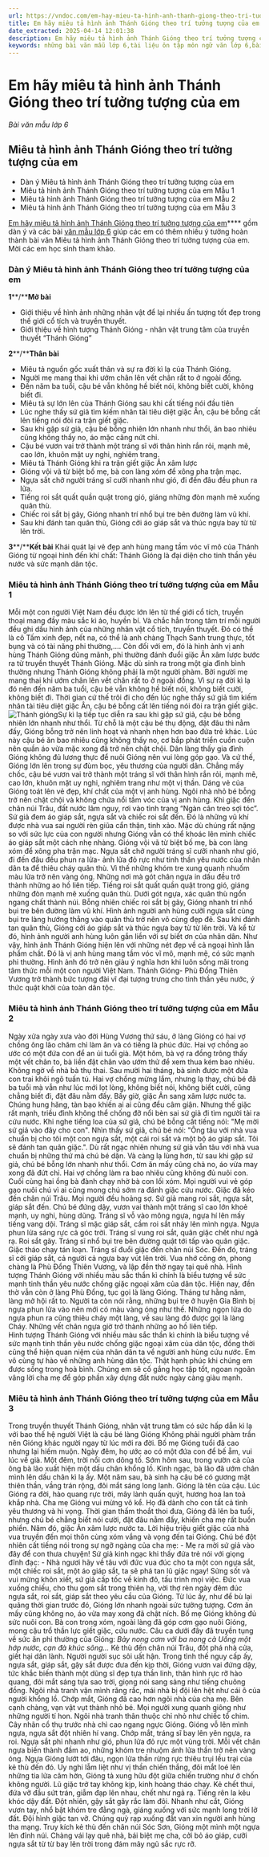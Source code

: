 ```yaml
---
url: https://vndoc.com/em-hay-mieu-ta-hinh-anh-thanh-giong-theo-tri-tuong-tuong-cua-em-178200
title: Em hãy miêu tả hình ảnh Thánh Gióng theo trí tưởng tượng của em - Bài văn mẫu lớp 6 - VnDoc.com
date_extracted: 2025-04-14 12:01:38
description: Em hãy miêu tả hình ảnh Thánh Gióng theo trí tưởng tượng của em được VnDoc sưu tầm và giới thiệu tới các em học sinh cùng quý phụ huynh tham khảo chuẩn bị tốt cho bài kiểm tra sắp tới.
keywords: những bài văn mẫu lớp 6,tài liệu ôn tập môn ngữ văn lớp 6,bài văn mẫu lớp 6,dàn ý văn mẫu,Em hãy miêu tả hình ảnh Thánh Gióng theo trí tưởng tượng của em,văn mẫu Em hãy miêu tả hình ảnh Thánh Gióng theo trí tưởng tượng của em,tả thánh gióng theo trí tưởng tượng của em,tưởng tượng về nhân vật thánh gióng ngắn gọn,tưởng tượng về nhân vật thánh gióng,ngoại hình của thánh gióng,tả thánh gióng
---
```


# Em hãy miêu tả hình ảnh Thánh Gióng theo trí tưởng tượng của em
 _Bài văn mẫu lớp 6_
## Miêu tả hình ảnh Thánh Gióng theo trí tưởng tượng của em
  * Dàn ý Miêu tả hình ảnh Thánh Gióng theo trí tưởng tượng của em
  * Miêu tả hình ảnh Thánh Gióng theo trí tưởng tượng của em Mẫu 1
  * Miêu tả hình ảnh Thánh Gióng theo trí tưởng tượng của em Mẫu 2
  * Miêu tả hình ảnh Thánh Gióng theo trí tưởng tượng của em Mẫu 3

[Em hãy miêu tả hình ảnh Thánh Gióng theo trí tưởng tượng của em](<https://vndoc.com/em-hay-mieu-ta-hinh-anh-thanh-giong-theo-tri-tuong-tuong-cua-em-178200>)**** gồm dàn ý và các bài [văn mẫu lớp 6](<https://vndoc.com/van-mau-lop6>) giúp các em có thêm nhiều ý tưởng hoàn thành bài văn Miêu tả hình ảnh Thánh Gióng theo trí tưởng tượng của em. Mời các em học sinh tham khảo.
### **Dàn ý** Miêu tả hình ảnh Thánh Gióng theo trí tưởng tượng của em
**1****/****Mở bài**
  * Giới thiệu về hình ảnh những nhân vật để lại nhiều ấn tượng tốt đẹp trong thế giới cổ tích và truyền thuyết.
  * Giới thiệu về hình tượng Thánh Gióng - nhân vật trung tâm của truyền thuyết “Thánh Gióng”

**2****/****Thân bài**
  * Miêu tả nguồn gốc xuất thân và sự ra đời kì lạ của Thánh Gióng.
  * Người mẹ mang thai khi ướm chân lên vết chân rất to ở ngoài đồng.
  * Đến năm ba tuổi, cậu bé vẫn không hề biết nói, không biết cười, không biết đi.
  * Miêu tả sự lớn lên của Thánh Gióng sau khi cất tiếng nói đầu tiên
  * Lúc nghe thấy sứ giả tìm kiếm nhân tài tiêu diệt giặc Ân, cậu bé bỗng cất lên tiếng nói đòi ra trận giết giặc.
  * Sau khi gặp sứ giả, cậu bé bỗng nhiên lớn nhanh như thổi, ăn bao nhiêu cũng không thấy no, áo mặc căng nứt chỉ.
  * Cậu bé vươn vai trở thành một tráng sĩ với thân hình rắn rỏi, mạnh mẽ, cao lớn, khuôn mặt uy nghi, nghiêm trang.
  * Miêu tả Thánh Gióng khi ra trận giết giặc Ân xâm lược
  * Gióng vội vã từ biệt bố mẹ, bà con làng xóm để xông pha trận mạc.
  * Ngựa sắt chở người tráng sĩ cưỡi nhanh như gió, đi đến đâu đều phun ra lửa.
  * Tiếng roi sắt quất quần quật trong gió, giáng những đòn mạnh mẽ xuống quân thù.
  * Chiếc roi sắt bị gãy, Gióng nhanh trí nhổ bụi tre bên đường làm vũ khí.
  * Sau khi đánh tan quân thù, Gióng cởi áo giáp sắt và thúc ngựa bay từ từ lên trời.

**3****/****Kết bài**
Khái quát lại vẻ đẹp anh hùng mang tầm vóc vĩ mô của Thánh Gióng từ ngoại hình đến khí chất: Thánh Gióng là đại diện cho tinh thần yêu nước và sức mạnh dân tộc.
### Miêu tả hình ảnh Thánh Gióng theo trí tưởng tượng của em Mẫu 1
Mỗi một con người Việt Nam đều được lớn lên từ thế giới cổ tích, truyền thoại mang đầy màu sắc kì ảo, huyền bí. Và chắc hẳn trong tâm trí mỗi người đều ghi dấu hình ảnh của những nhân vật cổ tích, truyền thuyết. Đó có thể là cô Tấm xinh đẹp, nết na, có thể là anh chàng Thạch Sanh trung thực, tốt bụng và có tài năng phi thường,…. Còn đối với em, đó là hình ảnh vị anh hùng Thánh Gióng dũng mãnh, phi thường đánh đuổi giặc Ân xâm lược bước ra từ truyền thuyết Thánh Gióng.
Mặc dù sinh ra trong một gia đình bình thường nhưng Thánh Gióng không phải là một người phàm. Bởi người mẹ mang thai khi ướm chân lên vết chân rất to ở ngoài đồng. Vì sự ra đời kì lạ đó nên đến năm ba tuổi, cậu bé vẫn không hề biết nói, không biết cười, không biết đi. Thời gian cứ thế trôi đi cho đến lúc nghe thấy sứ giả tìm kiếm nhân tài tiêu diệt giặc Ân, cậu bé bỗng cất lên tiếng nói đòi ra trận giết giặc.
![Thánh gióng](https://i.vdoc.vn/data/image/2019/07/24/thanh-giong.jpg)Sự kì lạ tiếp tục diễn ra sau khi gặp sứ giả, cậu bé bỗng nhiên lớn nhanh như thổi. Từ chỗ là một cậu bé thụ động, đặt đâu thì nằm đấy, Gióng bỗng trở nên linh hoạt và nhanh nhẹn hơn bao đứa trẻ khác. Lúc này cậu bé ăn bao nhiêu cũng không thấy no, cơ bắp phát triển cuồn cuộn nên quần áo vừa mặc xong đã trở nên chật chội. Dân làng thấy gia đình Gióng không đủ lương thực để nuôi Gióng nên vui lòng góp gạo. Và cứ thế, Gióng lớn lên trong sự đùm bọc, yêu thương của người dân. Chẳng mấy chốc, cậu bé vươn vai trở thành một tráng sĩ với thân hình rắn rỏi, mạnh mẽ, cao lớn, khuôn mặt uy nghi, nghiêm trang như một vị thần. Dáng vẻ của Gióng toát lên vẻ đẹp, khí chất của một vị anh hùng. Ngôi nhà nhỏ bé bỗng trở nên chật chội và không chứa nổi tầm vóc của vị anh hùng.
Khi giặc đến chân núi Trâu, đất nước lâm nguy, rơi vào tình trạng “Ngàn cân treo sợi tóc”. Sứ giả đem áo giáp sắt, ngựa sắt và chiếc roi sắt đến. Đó là những vũ khí được nhà vua sai người rèn giũa cẩn thận, tinh xảo. Mặc dù chúng rất nặng so với sức lực của con người nhưng Gióng vẫn có thể khoác lên mình chiếc áo giáp sắt một cách nhẹ nhàng. Gióng vội vã từ biệt bố mẹ, bà con làng xóm để xông pha trận mạc. Ngựa sắt chở người tráng sĩ cưỡi nhanh như gió, đi đến đâu đều phun ra lửa- ảnh lửa đỏ rực như tinh thần yêu nước của nhân dân ta để thiêu cháy quân thù. Vì thế những khóm tre xung quanh nhuốm màu lửa trở nên vàng óng. Những nơi mà gót chân ngựa in dấu đều trở thành những ao hồ liên tiếp. Tiếng roi sắt quất quần quật trong gió, giáng những đòn mạnh mẽ xuống quân thù. Dưới gót ngựa, xác quân thù ngổn ngang chất thành núi. Bỗng nhiên chiếc roi sắt bị gãy, Gióng nhanh trí nhổ bụi tre bên đường làm vũ khí. Hình ảnh người anh hùng cưỡi ngựa sắt cùng bụi tre làng hướng thẳng vào quân thù trở nên vô cùng đẹp đẽ. Sau khi đánh tan quân thù, Gióng cởi áo giáp sắt và thúc ngựa bay từ từ lên trời. Và kể từ đó, hình ảnh người anh hùng luôn gắn liền với sự biết ơn của nhân dân.
Như vậy, hình ảnh Thánh Gióng hiện lên với những nét đẹp về cả ngoại hình lẫn phẩm chất. Đó là vị anh hùng mang tầm vóc vĩ mô, mạnh mẽ, có sức mạnh phi thường. Hình ảnh đó trở nên giàu ý nghĩa hơn khi luôn sống mãi trong tâm thức mỗi một con người Việt Nam. Thánh Gióng- Phù Đổng Thiên Vương trở thành bức tượng đài vĩ đại tượng trưng cho tinh thần yêu nước, ý thức quật khởi của toàn dân tộc.
### Miêu tả hình ảnh Thánh Gióng theo trí tưởng tượng của em Mẫu 2
Ngày xửa ngày xưa vào đời Hùng Vương thứ sáu, ở làng Gióng có hai vợ chồng ông lão chăm chỉ làm ăn và có tiếng là phúc đức. Hai vợ chồng ao ước có một đứa con để an ủi tuổi già. Một hôm, bà vợ ra đồng trông thấy một vết chân to, bà liền đật chân vào ướm thử để xem thua kém bao nhiêu. Không ngờ về nhà bà thụ thai. Sau mười hai tháng, bà sinh được một đứa con trai khôi ngô tuấn tú. Hai vợ chồng mừng lắm, nhưng lạ thay, chú bé đã ba tuổi mà vẫn như lúc mới lọt lòng, không biết nói, không biết cười, cũng chẳng biết đi, đặt đâu nằm đấy.
Bấy giờ, giặc Ân sang xâm lược nước ta. Chúng hung hăng, tàn bạo khiến ai ai cũng đểu câm giận. Nhưng thế giặc rất mạnh, triều đình không thể chống đỡ nổi bèn sai sứ giả đi tìm người tài ra cứu nước. Khi nghe tiếng loa của sứ giả, chú bé bỗng cất tiếng nói: "Mẹ mời sứ giả vào đây cho con". Nhìn thấy sứ giả, chú bé nói: "Ông tâu với nhà vua chuẩn bị cho tôi một con ngựa sắt, một cái roi sắt và một bộ áo giáp sắt. Tôi sẽ đánh tan quân giặc.". Dù rất ngạc nhiên nhưng sứ giả vẫn tâu với nhà vua chuẩn bị những thứ mà chú bé dặn. Và càng lạ lùng hơn, từ sau khi gặp sứ giả, chú bé bỗng lớn nhanh như thổi. Cơm ăn mấy cũng chả no, áo vừa may xong đã đứt chỉ. Hai vợ chồng làm ra bao nhiêu cũng không đủ nuôi con. Cuối cùng hai ồng bà đành chạy nhờ bà con lối xóm. Mọi người vui vẻ góp gạo nuôi chú vì ai cũng mong chú sớm ra đánh giặc cứu nước.
Giặc đã kéo đến chân núi Trâu. Mọi người đều hoảng sợ. Sứ giả mang roi sắt, ngựa sắt, giáp sắt đến. Chú bé đứng dậy, vươn vai thành một tráng sĩ cao lớn khoẻ mạnh, uy nghi, hùng dũng. Tráng sĩ vỗ vào mông ngựa, ngựa hí lên mấy tiếng vang dội. Tráng sĩ mặc giáp sắt, cầm roi sắt nhảy lên mình ngựa. Ngựa phun lửa sáng rực cả góc trời. Tráng sĩ vung roi sắt, quân giặc chết như ngả rạ. Roi sắt gãy. Tráng sĩ nhổ bụi tre bên đường quật tới tấp vào quân giặc. Giặc tháo chạy tán loạn. Tráng sĩ đuổi giặc đến chân núi Sóc. Đến đó, tráng sĩ cởi giáp sắt, cả người cả ngựa bay vút lên trời. Vua nhớ công ơn, phong chàng là Phù Đổng Thiên Vương, và lập đền thờ ngay tại quê nhà.
Hình tượng Thánh Gióng với nhiều màu sắc thần kì chính là biểu tượng về sức mạnh tinh thần yêu nước chống giặc ngoại xâm của dân tộc.
Hiện nay, đền thờ vẫn còn ở làng Phù Đổng, tục gọi là làng Gióng. Tháng tư hằng năm, làng mở hội rất to. Người ta còn nói rằng, những bụi tre ở huyện Gia Bình bị ngựa phun lửa vào nên mới có màu vàng óng như thế. Những ngọn lửa do ngựa phun ra cũng thiêu cháy một làng, về sau làng đó được gọi là làng Cháy. Những vết chân ngựa giờ trở thành những ao hồ liên tiếp.  
Hình tượng Thánh Gióng với nhiều màu sắc thần kì chính là biểu tượng về sức mạnh tinh thần yêu nước chống giặc ngoại xâm của dân tộc, đồng thời cũng thể hiện quan niệm của nhân dân ta về người anh hùng cứu nước. Em vô cùng tự hào về những anh hùng dân tộc. Thật hạnh phúc khi chúng em được sống trong hoà bình. Chúng em sẽ cố gắng học tập tốt, ngoan ngoãn vâng lời cha mẹ để góp phần xây dựng đất nước ngày càng giàu mạnh.
### Miêu tả hình ảnh Thánh Gióng theo trí tưởng tượng của em Mẫu 3
Trong truyền thuyết Thánh Gióng, nhân vật trung tâm có sức hấp dẫn kì lạ với bao thế hệ người Việt là cậu bé làng Gióng
Không phải người phàm trần nên Gióng khác người ngay từ lúc mới ra đời. Bố mẹ Gióng tuổi đã cao nhưng lại hiếm muộn. Ngày đêm, họ ước ao có một đứa con để bế ẵm, vui lúc về già. Một đêm, trời nổi cơn dông tố. Sớm hôm sau, trong vườn cà của ông bà lão xuất hiện một dấu chân khổng lồ.
Kinh ngạc, bà lão đã ướm chân mình lên dấu chân kì lạ ấy. Một năm sau, bà sinh hạ cậu bé có gương mặt thiên thần, vầng trán rộng, đôi mắt sáng long lanh. Gióng là tên của cậu. Lúc Gióng ra đời, hào quang rực trời, mây lành quấn quýt, hương hoa lan toả khắp nhà. Cha mẹ Gióng vui mừng vô kể. Họ đã dành cho con tất cả tình yêu thương và hi vọng. Thời gian thấm thoắt thoi đưa, Gióng đã lên ba tuổi, nhưng chú bé chẳng biết nói cười, đặt đâu nằm đấy, khiến cha mẹ rất buồn phiền.
Năm đó, giặc Ân xâm lược nước ta. Lời hiệu triệu giết giặc của nhà vua truyền đến mọi thôn cùng xóm vắng và vọng đến tai Gióng. Chú bé đột nhiên cất tiếng nói trong sự ngỡ ngàng của cha mẹ:
\- Mẹ ra mời sứ giả vào đây để con thưa chuyện\!
Sứ giả kinh ngạc khi thấy đứa trẻ nói với giọng đĩnh đạc:
\- Nhà ngươi hãy về tâu với đức vua đúc cho ta một con ngựa sắt, một chiếc roi sắt, một áo giáp sắt, ta sẽ phá tan lũ giặc ngay\!
Sửng sốt và vui mừng khôn xiết, sứ giả cấp tốc về kinh đô, tấu trình mọi việc. Đức vua xuống chiếu, cho thu gom sắt trong thiên hạ, vời thợ rèn ngày đêm đúc ngựa sắt, roi sắt, giáp sắt theo yêu cầu của Gióng.
Từ lúc ấy, như để bù lại quãng thời gian trước đó, Gióng lớn nhanh ngoài sức tưởng tượng. Cơm ăn mấy cũng không no, áo vừa may xong đã chật ních. Bố mẹ Gióng không đủ sức nuôi con. Bà con trong xóm, ngoài làng đã góp cơm gạo nuôi Gióng, mong cậu trổ thần lực giết giặc, cứu nước. Câu ca dưới đây đã truyền tụng về sức ăn phi thường của Gióng:
_Bảy nong cơm với ba nong cà_
 _Uống một hớp nước, cạn đà khúc sông…_
Kẻ thù đến chân núi Trâu, đốt phá nhà cửa, giết hại dân lành. Người người sục sôi uất hận. Trong tình thế nguy cấp ấy, ngựa sắt, giáp sắt, gậy sắt được đưa đến kịp thời, Gióng vươn vai đứng dậy, tức khắc biến thành một dũng sĩ đẹp tựa thần linh, thân hình rực rỡ hào quang, đôi mắt sáng tựa sao trời, giọng nói sang sảng như tiếng chuông đồng. Ngôi nhà tranh vặn mình răng rắc, mái nhà bị đội lên hệt như cái ô của người khổng lồ. Chớp mắt, Gióng đã cao hơn ngôi nhà của cha mẹ. Bên cạnh chàng, vạn vật vụt thành nhỏ bé. Mọi người xung quanh giông như những người tí hon. Ngôi nhà tranh thân thuộc chỉ nhỏ như chiếc tổ chim. Cây nhãn cổ thụ trước nhà chì cao ngang ngực Gióng. Gióng vỗ lên mình ngựa, ngựa sắt đột nhiên hí vang. Chớp mắt, tráng sĩ bay lên yên ngựa, ra roi. Ngựa sắt phi nhanh như gió, phun lửa đỏ rực một vùng trời. Mỗi vết chân ngựa biến thành đầm ao, những khóm tre nhuộm ánh lửa thần trở nên vàng óng. Ngựa Gióng lướt tới đâu, ngọn lửa thần rừng rực thiêu trụi lều trại của kẻ thù đến đó. Uy nghi lẫm liệt như vị thần chiến thắng, đôi mắt loé lên những tia lửa căm hờn, Gióng tả xung hữu đột giữa chiến trường như ở chốn không người. Lũ giặc trở tay không kịp, kinh hoàng tháo chạy. Kẻ chết thui, đứa vỡ đầu sứt trán, giẫm đạp lên nhau, chết như ngả rạ. Tiếng rên la kêu khóc dậy đất. Đột nhiên, gậy sắt gãy rắc làm đôi. Nhanh như cắt, Gióng vươn tay, nhổ bật khóm tre đằng ngà, giáng xuống với sức mạnh long trời lở đất. Đội hình giặc tan vỡ. Chúng quỳ rạp xuống đất van xin người anh hùng tha mạng.
Truy kích kẻ thù đến chân núi Sóc Sơn, Gióng một mình một ngựa lên đỉnh núi. Chàng vái lạy quê nhà, bái biệt mẹ cha, cởi bỏ áo giáp, cưỡi ngựa sắt từ từ bay lên trời trong đám mây ngũ sắc rực rỡ.
